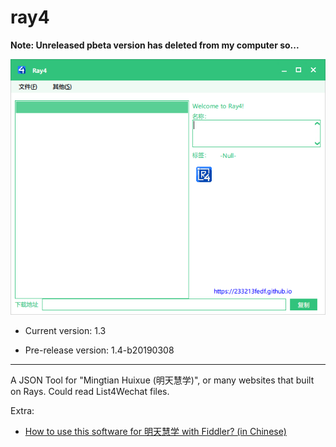# ray4

**Note: Unreleased pbeta version has deleted from my computer so...**

![](./ray4_ui.png)

- Current version: 1.3

- Pre-release version: 1.4-b20190308

---
A JSON Tool for "Mingtian Huixue (明天慧学)", or many websites that built on Rays.
Could read List4Wechat files.

Extra:
* [How to use this software for 明天慧学 with Fiddler? (in Chinese) ](https://233213fedf.github.io/posts/9a8697f7/)
